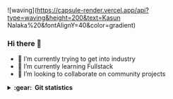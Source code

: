 ![waving](https://capsule-render.vercel.app/api?type=waving&height=200&text=Kasun Nalaka%20&fontAlignY=40&color=gradient)

### Hi there 👋
<ul>
  <li> 🔭 I’m currently trying to get into industry</li>
  <li>🌱 I’m currently learning Fullstack </li>
  <li>👯 I’m looking to collaborate on community projects</li>
 </ul>
<details close="false">
  <summary><b>:gear: &nbsp;Git statistics</b></summary>
![](./profile-3d-contrib/profile-night-rainbow.svg)
<details>
<!--
**nusakakalan/nusakakalan** is a ✨ _special_ ✨ repository because its `README.md` (this file) appears on your GitHub profile.

Here are some ideas to get you started:

- 🔭 I’m currently working on ...
- 🌱 I’m currently learning ...
- 👯 I’m looking to collaborate on ...
- 🤔 I’m looking for help with ...
- 💬 Ask me about ...
- 📫 How to reach me: ...
- 😄 Pronouns: ...
- ⚡ Fun fact: ...
-->
